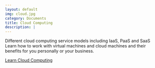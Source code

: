 ```yaml
---
layout: default
img: cloud.jpg
category: Documents
title: Cloud Computing
description: |
---
```

  Different cloud computing service models including IaaS, PaaS and SaaS  
  Learn how to work with virtual machines and cloud machines and their benefits for you personally or your business.

  [Learn Cloud Computing](https://www.cloud.markinfo.dev/)